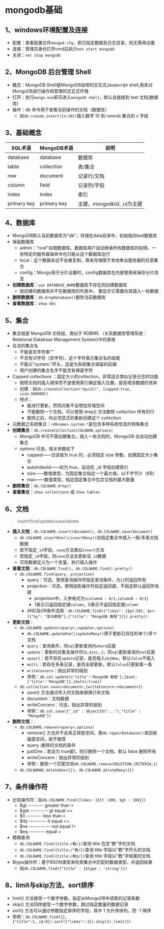 # mongodb基础

## 1、windows环境配置及连接

- 配置：查看配置文件`mongod.cfg`，若已指定数据及日志目录，则无需再设置
- 连接：管理员身份打开cmd后执行`net start mongodb`
- 关闭：`net stop mongodb`

## 2、MongoDB 后台管理 Shell

- 概念：MongoDB Shell是MongoDB自带的交互式Javascript shell,用来对MongoDB进行操作和管理的交互式环境
- 打开：执行`mongo.exe`即可进入`mongodb shell`，默认会链接到 test 文档(数据库)
- 操作：db 命令用于查看当前操作的文档（数据库）
  - 如`db.runoob.insert({x:10})`插入数字 10 到 runoob 集合的 x 字段

## 3、基础概念

| SQL术语 | MongoDB术语 | 说明 |
| ----- | ----- |----- |
|database |database |数据库|
|table | collection |表/集合|
|row | document | 记录行/文档|
|column | field | 记录列/字段 |
|index| index|索引|
|primary key | primary key | 主键，mongodb以`_id`为主键 |

## 4、数据库

- MongoDB默认当前数据库为"db"，存储在data目录中，初始指向test数据库
- 保留数据库
  - admin："root"权限数据库。数据库用户自动继承所有数据库的权限。一些特定的服务器端命令也只能从这个数据库运行
  - local：这个数据永远不会被复制，用来存储限于本地单台服务器的任意集合
  - config：Mongo用于分片设置时，config数据库在内部使用来保存分片信息
- **创建数据库**：`use DATABASE_NAME`数据库不存在则创建数据库
  - 刚创建的数据库并不在数据库的列表中， 要显示它需要向其插入一些数据
- **删除数据库**：`db.dropDatabase()`删除当前数据库
- **查看数据库**：`show dbs`

## 5、集合

- 集合就是 MongoDB 文档组，类似于 RDBMS （关系数据库管理系统：Relational Database Management System)中的表格
- 合法的集合名
  - 不能是空字符串""
  - 不含有\0字符（空字符)，这个字符表示集合名的结尾
  - 不能以"system."开头，这是为系统集合保留的前缀
  - 用户创建的集合名字不能含有保留字符
- Capped collections ：固定大小的collection，非常适合类似记录日志的功能
  - 按照文档的插入顺序而不是使用索引确定插入位置，提高增添数据的效率
  - 创建：如`db.createCollection("mycoll", {capped:true, size:100000})`
  - 特点：
    - 能进行更新，然而对象不会增加存储空间
    - 不能删除一个文档，可以使用 drop() 方法删除 collection 所有的行
    - 删除之后，你必须显式的重新创建这个 collection
- 元数据之系统集合：`<dbname>.system.*`是包含多种系统信息的特殊集合
- **创建集合**：`db.createCollection(COLNAME,options)`
  - MongoDB 中可不需创建集合。插入一些文档时，MongoDB 会自动创建集合
  - options 可选，相关参数如下
    - capped——当该值为 true 时，必须指定 size 参数，创建固定大小集合
    - autoIndexId——如为 true，自动在 _id 字段创建索引
    - size——数值类型，为固定集合指定一个最大值，以千字节计（KB）
    - max——数值类型，指定固定集合中包含文档的最大数量
- **删除集合**：`db.COLNAME.drop()`
- **查看集合**：`show collections` 或 `show tables`

## 6、文档

>insert/find/update/save/delete

- **插入文档**：`db.COLNAME.insert(document)`、`db.COLNAME.save(document)`
  - `db.COLNAME.insertOne()/insertMany()`向指定集合中插入一条/多条文档数据
  - 若不指定`_id`字段，`save`方法类似`insert`方法
  - 若指定`_id`字段，则`save`方法会更新该`_id`数据
  - 可将数据定义为一个变量，执行插入操作
- **查看文档**：`db.COLNAME.find()`、`db.COLNAME.find().pretty()`
  - `db.COLNAME.find(query, projection)`
    - query：可选，使用查询操作符指定查询条件，为`{}`时返回所有
    - projection：可选，使用投影操作符指定返回键，不指定默认返回所有键
      - projection中，入参格式为`{columnA : 0/1,columnB : 0/1}`
      - 1表示只返回指定键`column`，0表示不返回指定键`column`
    - AND及OR条件混用：`db.COLNAME.find({"likes": {$gt:50}, $or: [{"by": "菜鸟教程"},{"title": "MongoDB 教程"}]}).pretty()`
- **更新文档**：
  - `db.COLNAME.update(<query>,<update>,options)`
    - `db.COLNAME.updateOne()/updateMany()`用于更新已存在的单个/多个文档
    - `query`：查询条件，同`sql`更新查询内`where`后面
    - `update`：更新的对象及操作符(`$,$inc`...)，同`sql`更新查询内`set`后面
    - `upsert`：若不存在`update`记录，是否插入`objNew`，默认`false`不插入
    - `multi`：若存在多条记录，是否全部更新，默认`false`只更新第一条
    - `writeConcern`：抛出异常的级别
    - 举例：`db.col.update({'title':'MongoDB 教程'},{$set:{'title':'MongoDB'}},{multi:true})`
  - `db.collection.save(<document>,{writeConcern:<document>})`
    - save() 方法通过传入的文档来替换已有文档
    - document：文档数据
    - writeConcern：可选，抛出异常的级别
    - 举例：`db.col.save({"_id" : ObjectId("..."),"title" : "MongoDB"})`
- **删除文档**：
  - `db.COLNAME.remove(<query>,options)`
    - remove() 方法并不会真正释放空间，需`db.repairDatabase()`来回收磁盘空间，故不推荐
    - query :删除的文档的条件
    - justOne：若设为 true或1，则只删除一个文档，默认 false 删除所有
    - writeConcern：抛出异常的级别
    - 举例：删除一个匹配文档`db.COLNAME.remove(DELETION_CRITERIA,1)`
  - `db.COLNAMAE.deleteOne({})`、`db.COLNAME.deleteMany({})`

## 7、条件操作符

- 比较操作符：如`db.COLNAME.find({likes: {$lt :200, $gt : 100}})`
  - $gt -------- greater than  >
  - $gte --------- gt equal  >=
  - $lt -------- less than  <
  - $lte --------- lt equal  <=
  - $ne ----------- not equal  !=
  - $eq  --------  equal  =
- 模糊查询
  - `db.COLNAME.find({title:/教/})`查询 title 包含"教"字的文档
  - `db.COLNAME.find({title:/^教/})`查询 title 字段以"教"字开头的文档
  - `db.COLNAME.find({title:/教$/})`查询 title 字段以"教"字结尾的文档
- $type操作符：基于BSON类型来检索集合中匹配的数据类型，并返回结果
  - 如`db.COLNAME.find({"title" : {$type : 'string'}})`

## 8、limit与skip方法、sort排序

- limit() 方法接受一个数字参数，指定从MongoDB中读取的记录条数
- skip() 方法同样接受一个数字参数，跳过指定数量的数据记录
- sort() 方法可以通过参数指定排序的字段，其中 1 为升序排列，而 -1 降序
- 举例：`db.COLNAME.find({},{"title":1,_id:0}).sort({"likes":-1}).skip(1).limit(1)`
